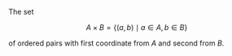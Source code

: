 
The set

$$
A \times B=\{(a, b) \mid a \in A, b \in B\}
$$

of ordered pairs with first coordinate from $A$ and second from $B$.

